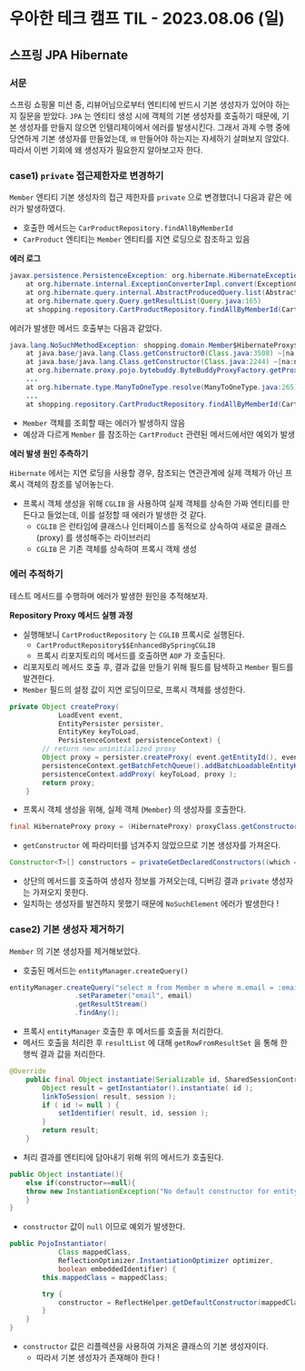 # 우아한 테크 캠프 TIL - 2023.08.06 (일)

## 스프링 JPA Hibernate

### 서문

스프링 쇼핑물 미션 중, 리뷰어님으로부터 엔티티에 반드시 기본 생성자가 있어야 하는지 질문을 받았다.
`JPA` 는 엔티티 생성 시에 객체의 기본 생성자를 호출하기 때문에, 기본 생성자를 만들지 않으면 인텔리제이에서 에러를 발생시킨다. 
그래서 과제 수행 중에 당연하게 기본 생성자를 만들었는데, `왜` 만들어야 하는지는 자세하기 살펴보지 않았다.
따라서 이번 기회에 왜 생성자가 필요한지 알아보고자 한다.

### case1) `private` 접근제한자로 변경하기

`Member` 엔티티 기본 생성자의 접근 제한자를 `private` 으로 변경했더니 다음과 같은 에러가 발생하였다.
- 호출한 메서드는 `CarProductRepository.findAllByMemberId` 
- `CarProduct` 엔티티는 `Member` 엔티티를 지연 로딩으로 참조하고 있음

**에러 로그**
```java
javax.persistence.PersistenceException: org.hibernate.HibernateException: HHH000143: Bytecode enhancement failed because no public, protected or package-private default constructor was found for entity: shopping.domain.Member. Private constructors don't work with runtime proxies!
	at org.hibernate.internal.ExceptionConverterImpl.convert(ExceptionConverterImpl.java:154)
	at org.hibernate.query.internal.AbstractProducedQuery.list(AbstractProducedQuery.java:1626)
	at org.hibernate.query.Query.getResultList(Query.java:165)
	at shopping.repository.CartProductRepository.findAllByMemberId(CartProductRepository.java:29)
```

에러가 발생한 메서드 호출부는 다음과 같았다.
```java
java.lang.NoSuchMethodException: shopping.domain.Member$HibernateProxy$xVxdL2Tb.<init>()
	at java.base/java.lang.Class.getConstructor0(Class.java:3508) ~[na:na]
	at java.base/java.lang.Class.getConstructor(Class.java:2244) ~[na:na]
	at org.hibernate.proxy.pojo.bytebuddy.ByteBuddyProxyFactory.getProxy(ByteBuddyProxyFactory.java:89) ~[hibernate-core-5.6.15.Final.jar:5.6.15.Final]
	...
	at org.hibernate.type.ManyToOneType.resolve(ManyToOneType.java:265) ~[hibernate-core-5.6.15.Final.jar:5.6.15.Final]
	...
	at shopping.repository.CartProductRepository.findAllByMemberId(CartProductRepository.java:29)
```
- `Member` 객체를 조회할 때는 에러가 발생하지 않음
- 예상과 다르게 `Member` 를 참조하는 `CartProduct` 관련된 메서드에서만 예외가 발생

**에러 발생 원인 추측하기**

`Hibernate` 에서는 지연 로딩을 사용할 경우, 참조되는 연관관계에 실제 객체가 아닌 프록시 객체의 참조를 넣어놓는다.
- 프록시 객체 생성을 위해 `CGLIB` 을 사용하여 실제 객체를 상속한 가짜 엔티티를 만든다고 들었는데, 이를 설정할 때 에러가 발생한 것 같다.
  - `CGLIB` 은 런타임에 클래스나 인터페이스를 동적으로 상속하여 새로운 클래스 (proxy) 를 생성해주는 라이브러리
  - `CGLIB` 은 기존 객체를 상속하여 프록시 객체 생성

### 에러 추적하기

테스트 메서드를 수행하며 에러가 발생한 원인을 추적해보자.

**Repository Proxy 메서드 실행 과정**
- 실행해보니 `CartProductRepository` 는 `CGLIB` 프록시로 실행된다.
  - `CartProductRepository$$EnhancedBySpringCGLIB`
  - 프록시 리포지토리의 메서드를 호출하면 `AOP` 가 호출된다.
- 리포지토리 메서드 호출 후, 결과 값을 만들기 위해 필드를 탐색하고 `Member` 필드를 발견한다.
- `Member` 필드의 설정 값이 지연 로딩이므로, 프록시 객체를 생성한다.
```java
private Object createProxy(
			LoadEvent event,
			EntityPersister persister,
			EntityKey keyToLoad,
			PersistenceContext persistenceContext) {
		// return new uninitialized proxy
		Object proxy = persister.createProxy( event.getEntityId(), event.getSession() );
		persistenceContext.getBatchFetchQueue().addBatchLoadableEntityKey( keyToLoad );
		persistenceContext.addProxy( keyToLoad, proxy );
		return proxy;
	}
```
- 프록시 객체 생성을 위해, 실제 객체 (`Member`) 의 생성자를 호출한다.
```java
final HibernateProxy proxy = (HibernateProxy) proxyClass.getConstructor().newInstance();
```
- `getConstructor` 에 파라미터를 넘겨주지 않았으므로 기본 생성자를 가져온다.
```java
Constructor<T>[] constructors = privateGetDeclaredConstructors((which == Member.PUBLIC));
```
- 상단의 메서드를 호출하여 생성자 정보를 가져오는데, 디버깅 결과 `private` 생성자는 가져오지 못한다.
- 일치하는 생성자를 발견하지 못했기 때문에 `NoSuchElement` 에러가 발생한다 !

### case2) 기본 생성자 제거하기

`Member` 의 기본 생성자를 제거해보았다.
- 호출된 메서드는 `entityManager.createQuery()`

```java
entityManager.createQuery("select m from Member m where m.email = :email", Member.class)
                .setParameter("email", email)
                .getResultStream()
                .findAny();
```
- 프록시 `entityManager` 호출한 후 메서드를 호출을 처리한다.
- 메서드 호출을 처리한 후 `resultList` 에 대해 `getRowFromResultSet` 을 통해 한 행씩 결과 값을 처리한다.
```java
@Override
	public final Object instantiate(Serializable id, SharedSessionContractImplementor session) {
		Object result = getInstantiator().instantiate( id );
		linkToSession( result, session );
		if ( id != null ) {
			setIdentifier( result, id, session );
		}
		return result;
	}
```
- 처리 결과를 엔티티에 담아내기 위해 위의 메서드가 호출된다.
```java
public Object instantiate(){
    else if(constructor==null){
    throw new InstantiationException("No default constructor for entity: ",mappedClass);
    }
}
```
- `constructor` 값이 `null` 이므로 예외가 발생한다.
```java
public PojoInstantiator(
			Class mappedClass,
			ReflectionOptimizer.InstantiationOptimizer optimizer,
			boolean embeddedIdentifier) {
		this.mappedClass = mappedClass;

		try {
			constructor = ReflectHelper.getDefaultConstructor(mappedClass);
		}
	}
}
```
- `constructor` 값은 리플렉션을 사용하여 가져온 클래스의 기본 생성자이다.
  - 따라서 기본 생성자가 존재해야 한다 !
